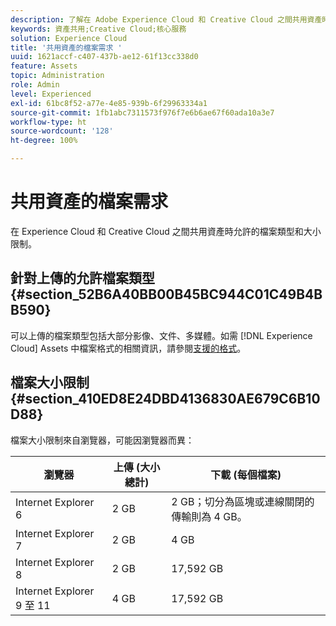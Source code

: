 ```yaml
---
description: 了解在 Adobe Experience Cloud 和 Creative Cloud 之間共用資產時允許的檔案類型和大小限制。
keywords: 資產共用;Creative Cloud;核心服務
solution: Experience Cloud
title: '共用資產的檔案需求 '
uuid: 1621accf-c407-437b-ae12-61f13cc338d0
feature: Assets
topic: Administration
role: Admin
level: Experienced
exl-id: 61bc8f52-a77e-4e85-939b-6f29963334a1
source-git-commit: 1fb1abc7311573f976f7e6b6ae67f60ada10a3e7
workflow-type: ht
source-wordcount: '128'
ht-degree: 100%

---
```


# 共用資產的檔案需求

在 Experience Cloud 和 Creative Cloud 之間共用資產時允許的檔案類型和大小限制。

## 針對上傳的允許檔案類型 {#section_52B6A40BB00B45BC944C01C49B4BB590}

可以上傳的檔案類型包括大部分影像、文件、多媒體。如需 [!DNL Experience Cloud] Assets 中檔案格式的相關資訊，請參閱[支援的格式](https://helpx.adobe.com/tw/experience-manager/brand-portal/using/brand-portal-supported-formats.html)。

## 檔案大小限制 {#section_410ED8E24DBD4136830AE679C6B10D88}

檔案大小限制來自瀏覽器，可能因瀏覽器而異：

| 瀏覽器 | 上傳 (大小總計) | 下載 (每個檔案) |
|--- |--- |--- |
| Internet Explorer 6 | 2 GB   | 2 GB；切分為區塊或連線關閉的傳輸則為 4 GB。 |
| Internet Explorer 7 | 2 GB   | 4 GB   |
| Internet Explorer 8 | 2 GB   | 17,592 GB   |
| Internet Explorer 9 至 11 | 4 GB   | 17,592 GB   |
